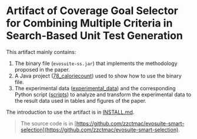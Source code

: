 # Artifact of Coverage Goal Selector for Combining Multiple Criteria in Search-Based Unit Test Generation

This artifact mainly contains:
1. The binary file (`evosuite-ss.jar`) that implements the methodology proposed in the paper.
2. A Java project ([78_caloriecount](./78_caloriecount)) used to show how to use the binary file.
3. The experimental data ([experimental_data](./experimental_data)) and the corresponding Python script ([scripts](./scripts)) to analyze and transform the experimental data to the result data used in tables and figures of the paper.

The introduction to use the artifact is in [INSTALL.md](./INSTALL.md).

> The source code is in [https://github.com/zzctmac/evosuite-smart-selection](https://github.com/zzctmac/evosuite-smart-selection).
